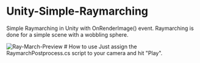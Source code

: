 # Unity-Simple-Raymarching
Simple Raymarching in Unity with OnRenderImage() event. Raymarching is done for a simple scene with a wobbling sphere.

<img src="https://i.ibb.co/K7BwXnB/Ray-March-Preview.png" alt="Ray-March-Preview" border="0">
# How to use
Just assign the RaymarchPostprocess.cs script to your camera and hit "Play".

